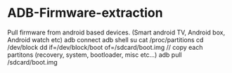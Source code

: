 # ADB-Firmware-extraction
Pull firmware from android based devices. (Smart android TV, Android box, Android watch etc) 
adb connect <IP>
adb shell
su
cat /proc/partitions
cd /dev/block
dd if=/dev/block/boot of=/sdcard/boot.img   // copy each partitons (recovery, system, bootloader, misc etc...)
adb pull /sdcard/boot.img


